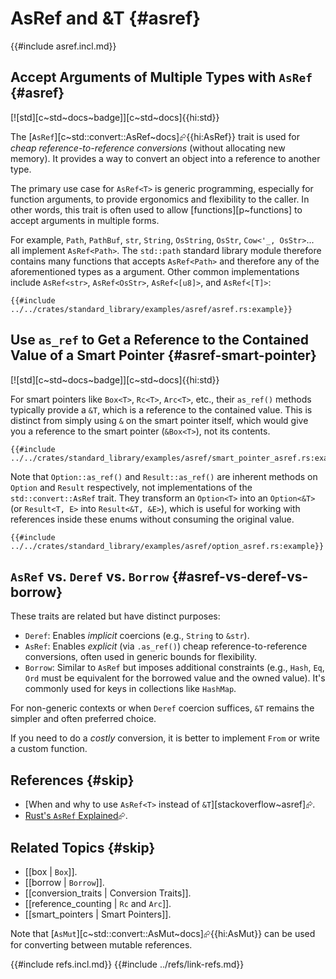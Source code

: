 # AsRef and &T {#asref}

{{#include asref.incl.md}}

## Accept Arguments of Multiple Types with `AsRef` {#asref}

[![std][c~std~docs~badge]][c~std~docs]{{hi:std}}

The [`AsRef`][c~std::convert::AsRef~docs]⮳{{hi:AsRef}} trait is used for _cheap reference-to-reference conversions_ (without allocating new memory). It provides a way to convert an object into a reference to another type.

The primary use case for `AsRef<T>` is generic programming, especially for function arguments, to provide ergonomics and flexibility to the caller. In other words, this trait is often used to allow [functions][p~functions] to accept arguments in multiple forms.

For example, `Path`, `PathBuf`, `str`, `String`, `OsString`, `OsStr`, `Cow<'_, OsStr>`... all implement `AsRef<Path>`. The `std::path` standard library module therefore contains many functions that accepts `AsRef<Path>` and therefore any of the aforementioned types as a argument. Other common implementations include `AsRef<str>`, `AsRef<OsStr>`, `AsRef<[u8]>`, and `AsRef<[T]>`:

```rust,editable
{{#include ../../crates/standard_library/examples/asref/asref.rs:example}}
```

## Use `as_ref` to Get a Reference to the Contained Value of a Smart Pointer {#asref-smart-pointer}

[![std][c~std~docs~badge]][c~std~docs]{{hi:std}}

For smart pointers like `Box<T>`, `Rc<T>`, `Arc<T>`, etc., their `as_ref()` methods typically provide a `&T`, which is a reference to the contained value. This is distinct from simply using `&` on the smart pointer itself, which would give you a reference to the smart pointer (`&Box<T>`), not its contents.

```rust,editable
{{#include ../../crates/standard_library/examples/asref/smart_pointer_asref.rs:example}}
```

Note that `Option::as_ref()` and `Result::as_ref()` are inherent methods on `Option` and `Result` respectively, not implementations of the `std::convert::AsRef` trait. They transform an `Option<T>` into an `Option<&T>` (or `Result<T, E>` into `Result<&T, &E>`), which is useful for working with references inside these enums without consuming the original value.

```rust,editable
{{#include ../../crates/standard_library/examples/asref/option_asref.rs:example}}
```

## `AsRef` vs. `Deref` vs. `Borrow` {#asref-vs-deref-vs-borrow}

These traits are related but have distinct purposes:

- `Deref`: Enables _implicit_ coercions (e.g., `String` to `&str`).
- `AsRef`: Enables _explicit_ (via `.as_ref()`) cheap reference-to-reference conversions, often used in generic bounds for flexibility.
- `Borrow`: Similar to `AsRef` but imposes additional constraints (e.g., `Hash`, `Eq`, `Ord` must be equivalent for the borrowed value and the owned value). It's commonly used for keys in collections like `HashMap`.

For non-generic contexts or when `Deref` coercion suffices, `&T` remains the simpler and often preferred choice.

If you need to do a _costly_ conversion, it is better to implement `From` or write a custom function.

## References {#skip}

- [When and why to use `AsRef<T>` instead of `&T`][stackoverflow~asref]⮳.
- [Rust's `AsRef` Explained](https://oliverjumpertz.com/blog/rusts-asref-explained/)⮳.

## Related Topics {#skip}

- [[box | `Box`]].
- [[borrow | `Borrow`]].
- [[conversion_traits | Conversion Traits]].
- [[reference_counting | `Rc` and `Arc`]].
- [[smart_pointers | Smart Pointers]].

Note that [`AsMut`][c~std::convert::AsMut~docs]⮳{{hi:AsMut}} can be used for converting between mutable references.

{{#include refs.incl.md}}
{{#include ../refs/link-refs.md}}

<div class="hidden">
</div>
